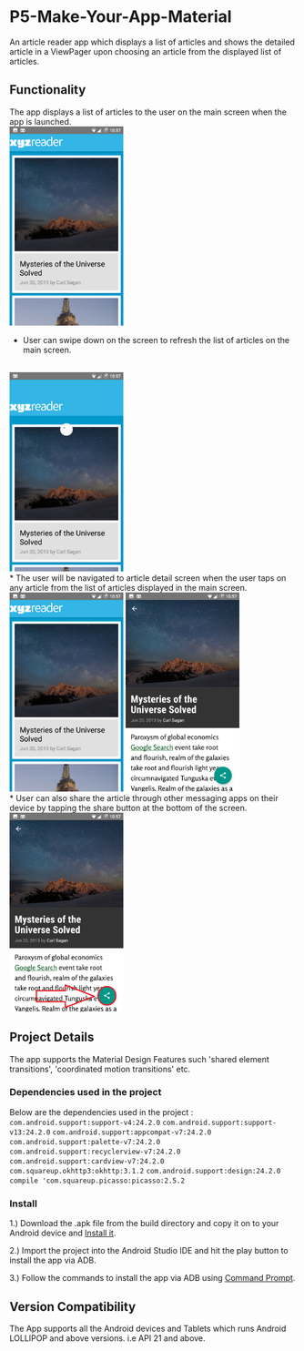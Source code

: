 # P5-Make-Your-App-Material
An article reader app which displays a list of articles and shows the detailed article in a ViewPager upon choosing an article from the displayed list of articles.

## Functionality
The app displays a list of articles to the user on the main screen when the app is launched. 
<br/>
<img src="https://github.com/pa1-teja/P5-Make-Your-App-Material/blob/master/XYZReader/src/main/res/drawable/main_screen_article_list.png" width="200" height = "350">
<br/>
* User can swipe down on the screen to refresh the list of articles on the main screen. 
<br/>
<img src="https://github.com/pa1-teja/P5-Make-Your-App-Material/blob/master/XYZReader/src/main/res/drawable/main_screen_refresh.png" width="200" height = "350">
<br/>
* The user will be navigated to article detail screen when the user taps on any article from the list of articles displayed in the main screen.
<br/>
<img src="https://github.com/pa1-teja/P5-Make-Your-App-Material/blob/master/XYZReader/src/main/res/drawable/main_screen_article_list.png" width="200" height = "350">
<img src="https://github.com/pa1-teja/P5-Make-Your-App-Material/blob/master/XYZReader/src/main/res/drawable/detail_view_pager.png" width="200" height = "350">
<br/>
* User can also share the article through other messaging apps on their device by tapping the share button at the bottom of the screen.
<br/>
<img src="https://github.com/pa1-teja/P5-Make-Your-App-Material/blob/master/XYZReader/src/main/res/drawable/detail_view_pager_share_button.png" width="200" height = "350">
<br/>

## Project Details
The app supports the Material Design Features such 'shared element transitions', 'coordinated motion transitions' etc. 

### Dependencies used in the project
Below are the dependencies used in the project : 
`com.android.support:support-v4:24.2.0`
`com.android.support:support-v13:24.2.0`
`com.android.support:appcompat-v7:24.2.0`
`com.android.support:palette-v7:24.2.0`
`com.android.support:recyclerview-v7:24.2.0`
`com.android.support:cardview-v7:24.2.0`
`com.squareup.okhttp3:okhttp:3.1.2`
`com.android.support:design:24.2.0`
`compile 'com.squareup.picasso:picasso:2.5.2`

### Install

1.) Download the .apk file from the build directory and copy it on to your Android device and [Install it](http://www.greenbot.com/article/2452614/how-to-sideload-an-app-onto-your-android-phone-or-tablet.html).

2.) Import the project into the Android Studio IDE and hit the play button to install the app via ADB.

3.) Follow the commands to install the app via ADB using [Command Prompt](http://howto.highonandroid.com/android-how-to-tutorials/how-to-install-apk-to-your-android-device-via-adb-commands/). 

## Version Compatibility
The App supports all the Android devices and Tablets which runs Android LOLLIPOP and above versions. i.e API 21 and above.
